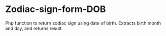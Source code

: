 # Zodiac-sign-form-DOB

Php function to return zodiac sign using date of birth. Extracts birth month and day, and returns result.
